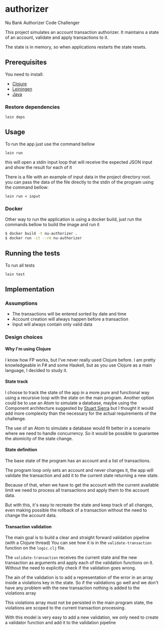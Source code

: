 # authorizer
Nu Bank Authorizer Code Challenger

This project simulates an account transaction authorizer. 
It maintains a state of an account, validate and apply transactions to it.

The state is in memory, so when applications restarts the state resets.

## Prerequisites

You need to install:

* [Clojure](https://clojure.org)
* [Leiningen](https://leiningen.org)
* [Java](https://www.oracle.com/technetwork/pt/java/index.html)


### Restore dependencies
```
lein deps
```

## Usage

To run the app just use the command bellow

```
lein run
```

this will open a stdin input loop that will receive the expected JSON input and show the result for each of it

There is a file with an example of input data in the project directory root.
you can pass the data of the file directly to the stdin of the program using the command bellow:

```
lein run < input
```

### Docker

Other way to run the application is using a docker build, 
just run the commands bellow to build the image and run it

```sh
$ docker build -t nu-authorizer .
$ docker run -it --rm nu-authorizer
```


## Running the tests

To run all tests
```
lein test
```


## Implementation

### Assumptions

- The transactions will be entered sorted by date and time
- Account creation will always happen before a transaction
- Input will always contain only valid data

### Design choices

#### Why I'm using Clojure

I know how FP works, but I've never really used Clojure before. I am pretty knowledgeable 
in F# and some Haskell, but as you use Clojure as a main language, I decided to study it.

#### State track

I choose to track the state of the app in a more pure and functional way
using a recursive loop with the state on the main program. 
Another option could be to use an Atom to simulate a database, 
maybe using the Component architecture suggested by [Stuart Sierra](https://github.com/stuartsierra/component)
but I thought it would add more complexity than the necessary for the actual 
requirements of the challenge. 

The use of an Atom to simulate a database would 
fit better in a scenario where we need to handle concurrency. 
So it would be possible to guarantee the atomicity of the state change.

#### State definition

The base state of the program has an account and a list of transactions.

The program loop only sets an account and never changes it, the app will validate the transaction and add it to the current state returning a new state.

Because of that, when we have to get the account with the current available limit 
we need to process all transactions and apply them to the account data.

But with this, it's easy to recreate the state and keep track of all changes, even making possible the rollback of a transaction without the need to change the account data.

#### Transaction validation

The main goal is to build a clear and straight forward validation pipeline (with a Clojure thread)
You can see how it is in the `validate-transaction` function on the `logic.clj` file.

The `validate-transaction` receives the current state and the new transaction as 
arguments and apply each of the validation functions on it. Without the need to explicitly check if the validation goes wrong.

The ain of the validation is to add a representation of the error in an array inside a violations key in the state. 
So if the validations go well and we don't have any problem with the new transaction nothing is added to the violations array

This violations array must not be persisted in the main program state, the violations are scoped to the 
current transaction processing.

With this model is very easy to add a new validation, we only need to create a validator function and add it to the 
validation pipeline


